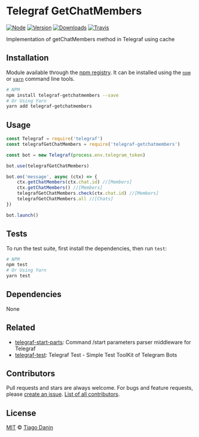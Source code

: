 # Telegraf GetChatMembers
[![Node](https://img.shields.io/node/v/telegraf-getchatmembers.svg?style=flat-square)](https://npmjs.org/package/telegraf-getchatmembers)
[![Version](https://img.shields.io/npm/v/telegraf-getchatmembers.svg?style=flat-square)](https://npmjs.org/package/telegraf-getchatmembers)
[![Downloads](https://img.shields.io/npm/dt/telegraf-getchatmembers.svg?style=flat-square)](https://npmjs.org/package/telegraf-getchatmembers)
[![Travis](https://img.shields.io/travis/TiagoDanin/Telegraf-GetChatMembers.svg?branch=master&style=flat-square)](https://travis-ci.org/TiagoDanin/Telegraf-GetChatMembers)

Implementation of getChatMembers method in Telegraf using cache


## Installation
Module available through the
[npm registry](https://www.npmjs.com/). It can be installed using the
[`npm`](https://docs.npmjs.com/getting-started/installing-npm-packages-locally)
or
[`yarn`](https://yarnpkg.com/en/)
command line tools.

```sh
# NPM
npm install telegraf-getchatmembers --save
# Or Using Yarn
yarn add telegraf-getchatmembers
```

## Usage
```js
const Telegraf = require('telegraf')
const telegrafGetChatMembers = require('telegraf-getchatmembers')

const bot = new Telegraf(process.env.telegram_token)

bot.use(telegrafGetChatMembers)

bot.on('message', async (ctx) => {
	ctx.getChatMembers(ctx.chat.id) //[Members]
	ctx.getChatMembers() //[Members]
	telegrafGetChatMembers.check(ctx.chat.id) //[Members]
	telegrafGetChatMembers.all //[Chats]
})

bot.launch()

```

## Tests
To run the test suite, first install the dependencies, then run `test`:

```sh
# NPM
npm test
# Or Using Yarn
yarn test
```

## Dependencies
None


## Related
- [telegraf-start-parts](https://ghub.io/telegraf-start-parts): Command /start parameters parser middleware for Telegraf
- [telegraf-test](https://ghub.io/telegraf-test): Telegraf Test - Simple Test ToolKit of Telegram Bots

## Contributors
Pull requests and stars are always welcome. For bugs and feature requests, please [create an issue](https://github.com/TiagoDanin/Telegraf-GetChatMembers/issues). [List of all contributors](https://github.com/TiagoDanin/Telegraf-GetChatMembers/graphs/contributors).


## License
[MIT](LICENSE) © [Tiago Danin](https://TiagoDanin.github.io)
